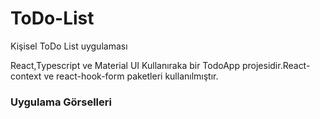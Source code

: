# ToDo-List
Kişisel ToDo List uygulaması

React,Typescript ve Material UI Kullanıraka bir TodoApp projesidir.React-context ve react-hook-form paketleri kullanılmıştır.

### Uygulama Görselleri

